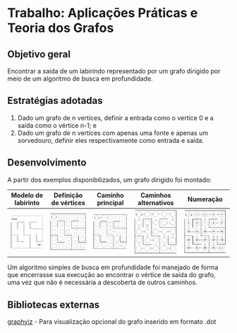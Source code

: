 # Trabalho: Aplicações Práticas e Teoria dos Grafos
## Objetivo geral
Encontrar a saída de um labirindo representado por um grafo dirigido por meio de um algoritmo de busca em profundidade.

## Estratégias adotadas
1. Dado um grafo de n vertíces, definir a entrada como o vertíce 0 e a saída como o vértice n-1; e
2. Dado um grafo de n vertíces com apenas uma fonte e apenas um sorvedouro, definir eles respectivamente como entrada e saída.

## Desenvolvimento
A partir dos exemplos disponibilizados, um grafo dirigido foi montado:

| Modelo de labirinto | Definição de vértices | Caminho principal | Caminhos alternativos | Numeração |
|--------------|-----------|------------|-----------|------------|
| <img src="./labirintos_numerados/etapas_numeracao/1.png"> | <img src="./labirintos_numerados/etapas_numeracao/2.png">|<img src="./labirintos_numerados/etapas_numeracao/3.png"> | <img src="./labirintos_numerados/etapas_numeracao/4.png"> | <img src="./labirintos_numerados/etapas_numeracao/5.png"> |

Um algoritmo simples de busca em profundidade foi manejado de forma que encerrasse sua execução ao encontrar o vértice de saída do grafo, uma vez que não é necessária a descoberta de outros caminhos.


## Bibliotecas externas
[graphviz](https://github.com/xflr6/graphviz) - Para visualização opcional do grafo inserido em formato .dot
